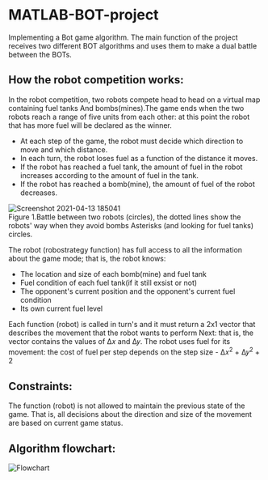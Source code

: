 # MATLAB-BOT-project
Implementing a Bot game algorithm. The main function of the project receives two different BOT algorithms and uses them to make a dual battle between the BOTs.

## How the robot competition works:
In the robot competition, two robots compete head to head on a virtual map containing fuel tanks
And bombs(mines).The game ends when the two robots reach a range of five units from each other:
at this point the robot that has more fuel will be declared as the winner.
- At each step of the game, the robot must decide which direction to move and which distance.
- In each turn, the robot loses fuel as a function of the distance it moves.
- If the robot has reached a fuel tank, the amount of fuel in the robot increases according to the amount of fuel in the tank.
- If the robot has reached a bomb(mine), the amount of fuel of the robot decreases.


![Screenshot 2021-04-13 185041](https://user-images.githubusercontent.com/82441934/114582399-3941d380-9c89-11eb-99d0-8d1a8ebe2b1c.png)
<br/>Figure 1.Battle between two robots (circles), the dotted lines show the robots' way when they avoid bombs
Asterisks (and looking for fuel tanks) circles.


The robot (robostrategy function) has full access to all the information about the game mode; that is, the robot knows:
- The location and size of each bomb(mine) and fuel tank
- Fuel condition of each fuel tank(if it still exsist or not)
- The opponent's current position and the opponent's current fuel condition
- Its own current fuel level

Each function (robot) is called in turn's and it must return a 2x1 vector that describes the movement that the robot wants to perform Next: 
that is, the vector contains the values ​​of Δ𝑥 and Δ𝑦. The robot uses fuel for its movement:
the cost of fuel per step depends on the step size - Δ𝑥<sup>2</sup> + Δ𝑦<sup>2</sup> + 2

## Constraints:
The function (robot) is not allowed to maintain the previous state of the game. That is, all decisions about the direction and size of the movement are based on
current game status.

## Algorithm flowchart:
![Flowchart](https://user-images.githubusercontent.com/82441934/114581774-ac971580-9c88-11eb-9d54-d0c3208a6261.png)